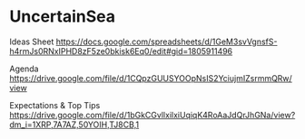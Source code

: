 # UncertainSea

Ideas Sheet
https://docs.google.com/spreadsheets/d/1GeM3svVgnsfS-h4rmJs0RNxIPHD8zF5ze0bkisk6Eq0/edit#gid=1805911496

Agenda
https://drive.google.com/file/d/1CQpzGUUSYOOpNsIS2YciujmIZsrmmQRw/view

Expectations & Top Tips 
https://drive.google.com/file/d/1bGkCGvllxilxiUqiqK4RoAaJdQrJhGNa/view?dm_i=1XRP,7A7AZ,50YOIH,TJ8CB,1
